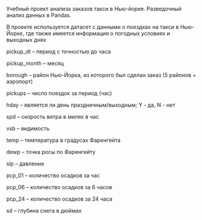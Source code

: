 Учебный проект анализа заказов такси в Нью-йорке. Разведочный анализ данных в Pandas.

В проекте используется датасет с данными о поездках на такси в Нью-Йорке, где также имеется информация о погодных условиях и выходных днях

pickup_dt – период с точностью до часа

pickup_month – месяц

borough – район Нью-Йорка, из которого был сделан заказ (5 районов + аэропорт)

pickups – число поездок за период (час)

hday – является ли день праздничным/выходным; Y - да,  N - нет

spd – скорость ветра в милях в час

vsb – видимость

temp – температура в градусах Фаренгейта

dewp – точка росы по Фаренгейту

slp – давление

pcp_01 – количество осадков за час

pcp_06 – количество осадков за 6 часов

pcp_24 – количество осадков за 24 часа

sd – глубина снега в дюймах
